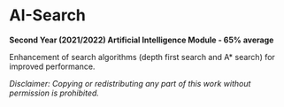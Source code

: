 # AI-Search
**Second Year (2021/2022) Artificial Intelligence Module - 65% average**

Enhancement of search algorithms (depth first search and A* search) for improved performance.

_Disclaimer: Copying or redistributing any part of this work without permission is prohibited._
